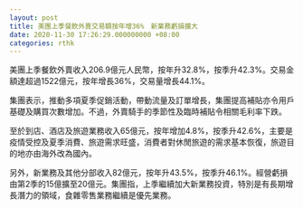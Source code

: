 ```yaml
---
layout: post
title: 美團上季餐飲外賣交易額按年增36%　新業務虧損擴大
date: 2020-11-30 17:26:29.000000000 +08:00
categories: rthk
---
```


美團上季餐飲外賣收入206.9億元人民幣，按年升32.8%，按季升42.3%。交易金額達超過1522億元，按年增長36%，交易量增長44.1%。

集團表示，推動多項夏季促銷活動，帶動流量及訂單增長，集團提高補貼亦令用戶基礎及購買次數增加。不過，外賣騎手的季節性及臨時補貼令相關毛利率下跌。

至於到店、酒店及旅遊業務收入65億元，按年增加4.8%，按季升42.6%，主要是疫情受控及夏季消費、旅遊需求旺盛，消費者對休閒旅遊的需求基本恢復，旅遊目的地亦由海外改為國內。

另外，新業務及其他分部收入82億元，按年升43.5%，按季升46.1%。經營虧損由第2季的15億擴至20億元。集團指，上季繼續加大新業務投資，特別是有長期增長潛力的領域，食雜零售業務繼續是優先業務。
